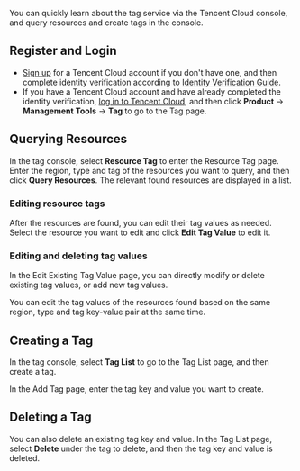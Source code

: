 You can quickly learn about the tag service via the Tencent Cloud console, and query resources and create tags in the console.


## Register and Login
- [Sign up](https://cloud.tencent.com/register?s_url=https%3A%2F%2Fcloud.tencent.com%2F%3FfromSource%3Dgwzcw.184926.184926.184926%26gclid%3DEAIaIQobChMIoaGVwcT21gIVFSNoCh3VxAi-EAAYASAAEgId7PD_BwE) for a Tencent Cloud account if you don't have one, and then complete identity verification according to [Identity Verification Guide](https://cloud.tencent.com/document/product/378/3629).
- If you have a Tencent Cloud account and have already completed the identity verification, [log in to Tencent Cloud](https://cloud.tencent.com/login?s_url=https%3A%2F%2Fcloud.tencent.com%2F%3FfromSource%3Dgwzcw.184926.184926.184926%26gclid%3DEAIaIQobChMIoaGVwcT21gIVFSNoCh3VxAi-EAAYASAAEgId7PD_BwE), and then click **Product** -> **Management Tools** -> **Tag** to go to the Tag page.

## Querying Resources

In the tag console, select **Resource Tag** to enter the Resource Tag page. Enter the region, type and tag of the resources you want to query, and then click **Query Resources**. The relevant found resources are displayed in a list.



### Editing resource tags
After the resources are found, you can edit their tag values as needed. Select the resource you want to edit and click **Edit Tag Value** to edit it.



### Editing and deleting tag values
In the Edit Existing Tag Value ​page, you can directly modify or delete existing tag values, or add new tag values.


 You can edit the tag values of the resources found based on the same region, type and tag key-value pair at the same time.



## Creating a Tag
In the tag console, select **Tag List** to go to the Tag List page, and then create a tag.


In the Add Tag page, enter the tag key and value you want to create.



## Deleting a Tag
You can also delete an existing tag key and value. In the Tag List page, select **Delete** under the tag to delete, and then the tag key and value is deleted.









